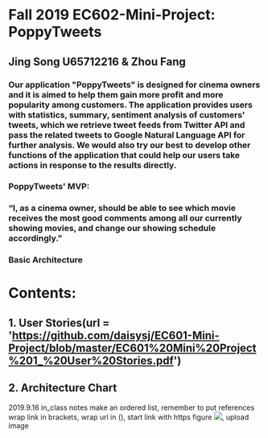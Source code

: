 # Fall 2019 EC602-Mini-Project: PoppyTweets

## Jing Song U65712216 & Zhou Fang

### Our application "PoppyTweets" is designed for cinema owners and it is aimed to help them gain more profit and more popularity among customers. The application provides users with statistics, summary, sentiment analysis of customers' tweets, which we retrieve tweet feeds from Twitter API and pass the related tweets to Google Natural Language API for further analysis. We would also try our best to develop other functions of the application that could help our users take actions in response to the results directly. 

### PoppyTweets' MVP:
###      “I, as a cinema owner, should be able to see which movie receives the most good comments among all our currently showing movies,          and change our showing schedule accordingly.”

### Basic Architecture <img scr = "Source Link"/>

# Contents:

 ## 1. User Stories(url = 'https://github.com/daisysj/EC601-Mini-Project/blob/master/EC601%20Mini%20Project%201_%20User%20Stories.pdf')
 
 ## 2. Architecture Chart
 
2019.9.16 in_class notes
make an ordered list, remember to put references
wrap link in brackets, wrap url in (), start link with https
figure <img src="Source link"/>, upload image
